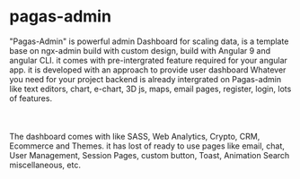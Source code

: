 # pagas-admin


<div>
    <div>
        <p>
        "Pagas-Admin" is powerful admin Dashboard for scaling data, is a template base on ngx-admin
         build with custom design, build with Angular 9 and angular CLI. it comes with pre-intergrated
         feature required for your angular app. it is developed with an approach to provide user dashboard
         Whatever you need for your project backend is already intergrated on Pagas-admin like text editors, chart, e-chart,
         3D js, maps, email pages, register, login, lots of features.
         <br>
          <br>
          <br>
          <br>
         The dashboard comes with like SASS, Web Analytics, Crypto, CRM, Ecommerce and Themes. it has lost of 
         ready to use pages like email, chat, User Management, Session Pages, custom button, Toast, Animation Search
         miscellaneous, etc.
        </p>
    </div>
        <img src="src/main-review.png.png" alt="">
    <img src="src/main.png" alt="">
</div>

